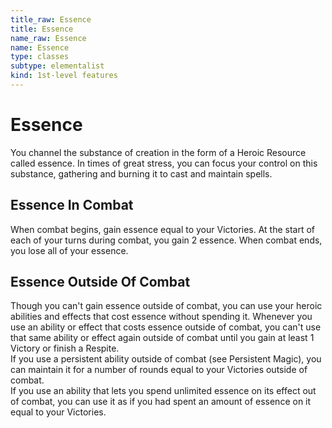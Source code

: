 ```yaml
---
title_raw: Essence
title: Essence
name_raw: Essence
name: Essence
type: classes
subtype: elementalist
kind: 1st-level features
---
```


# Essence

You channel the substance of creation in the form of a Heroic Resource called essence. In times of great stress, you can focus your control on this substance, gathering and burning it to cast and maintain spells.

## Essence In Combat

When combat begins, gain essence equal to your Victories. At the start of each of your turns during combat, you gain 2 essence. When combat ends, you lose all of your essence.

## Essence Outside Of Combat

Though you can't gain essence outside of combat, you can use your heroic abilities and effects that cost essence without spending it. Whenever you use an ability or effect that costs essence outside of combat, you can't use that same ability or effect again outside of combat until you gain at least 1 Victory or finish a Respite.\
If you use a persistent ability outside of combat (see Persistent Magic), you can maintain it for a number of rounds equal to your Victories outside of combat.\
If you use an ability that lets you spend unlimited essence on its effect out of combat, you can use it as if you had spent an amount of essence on it equal to your Victories.
